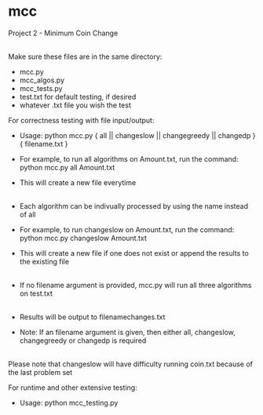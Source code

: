 # mcc
Project 2 - Minimum Coin Change<br><br>

Make sure these files are in the same directory:<br>
- mcc.py<br>
- mcc_algos.py<br>
- mcc_tests.py<br>
- test.txt for default testing, if desired<br>
- whatever .txt file you wish the test<br>

For correctness testing with file input/output:<br>
- Usage: python mcc.py { all || changeslow || changegreedy || changedp } { filename.txt }<br>
- For example, to run all algorithms on Amount.txt, run the command: python mcc.py all Amount.txt
- This will create a new file everytime<br><br>

- Each algorithm can be indivually processed by using the name instead of all
- For example, to run changeslow on Amount.txt, run the command: python mcc.py changeslow Amount.txt
- This will create a new file if one does not exist or append the results to the existing file<br><br>

- If no filename argument is provided, mcc.py will run all three algorithms on test.txt<br><br>

- Results will be output to filenamechanges.txt<br>

- Note: If an filename argument is given, then either all, changeslow, changegreedy or changedp is required<br><br>

Please note that changeslow will have difficulty running coin.txt because of the last problem set<br>

For runtime and other extensive testing:<br>
- Usage: python mcc_testing.py
